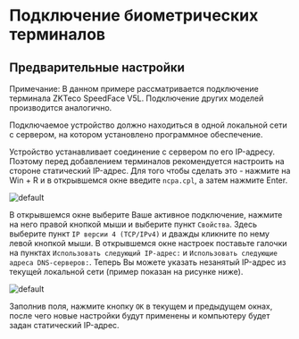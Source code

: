 # Подключение биометрических терминалов

## Предварительные настройки

Примечание: В данном примере рассматривается подключение терминала ZKTeco SpeedFace V5L.
Подключение других моделей производится аналогично.  

Подключаемое устройство должно находиться в одной локальной сети с сервером, на котором
установлено программное обеспечение.  

Устройство устанавливает соединение с сервером по его IP-адресу. Поэтому перед добавлением
терминалов рекомендуется настроить на стороне статический IP-адрес. Для того чтобы сделать это - 
нажмите на <shortcut>Win + R</shortcut> и в открывшемся окне введите `ncpa.cpl`, а затем
нажмите <shortcut>Enter</shortcut>.

<img src="windows-run-window.png" alt="default"/>

В открывшемся окне выберите Ваше активное подключение, нажмите на него правой кнопкой мыши и 
выберите пункт `Свойства`. Здесь выберите пункт `IP версии 4 (TCP/IPv4)` и дважды кликните по
нему левой кнопкой мыши. В открывшемся окне настроек поставьте галочки на пунктах 
`Использовать следующий IP-адрес:` и `Использовать следующие адреса DNS-серверов:`. Теперь Вы
можете указать незанятый IP-адрес из текущей локальной сети (пример показан на рисунке ниже).

<img src="static-ip-settings.png" alt="default"/>

Заполнив поля, нажмите кнопку `OK` в текущем и предыдущем окнах, после чего новые настройки 
будут применены и компьютеру будет задан статический IP-адрес.


